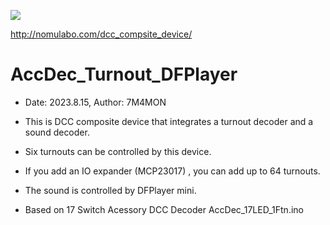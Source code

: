 [![](https:*img.youtube.com/vi/ls2syfCY4T8/0.jpg)](https:*www.youtube.com/watch?v=ls2syfCY4T8)

http://nomulabo.com/dcc_compsite_device/

# AccDec_Turnout_DFPlayer
* Date: 2023.8.15, Author: 7M4MON
* This is DCC composite device that integrates a turnout decoder and a sound decoder.
* Six turnouts can be controlled by this device. 
* If you add an IO expander (MCP23017) ,  you can add up to 64 turnouts.
* The sound is controlled by DFPlayer mini.

* Based on 17 Switch Acessory DCC Decoder    AccDec_17LED_1Ftn.ino